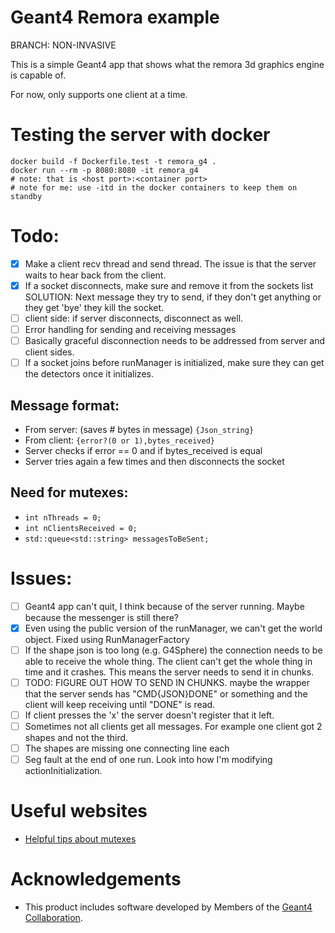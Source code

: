 # Geant4 Remora example

BRANCH: NON-INVASIVE

This is a simple Geant4 app that shows what the remora 3d graphics engine is capable of.

For now, only supports one client at a time.

# Testing the server with docker
```
docker build -f Dockerfile.test -t remora_g4 .
docker run --rm -p 8080:8080 -it remora_g4
# note: that is <host port>:<container port>
# note for me: use -itd in the docker containers to keep them on standby
```


# Todo:
- [x] Make a client recv thread and send thread. The issue is that the server waits to hear back from the client.
- [x] If a socket disconnects, make sure and remove it from the sockets list SOLUTION: Next message they try to send, if they don't get anything or they get 'bye' they kill the socket.
- [ ] client side: if server disconnects, disconnect as well. 
- [ ] Error handling for sending and receiving messages
- [ ] Basically graceful disconnection needs to be addressed from server and client sides.
- [ ] If a socket joins before runManager is initialized, make sure they can get the detectors once it initializes.

## Message format:
- From server: (saves # bytes in message) `{Json_string}`
- From client: `{error?(0 or 1),bytes_received}`
- Server checks if error == 0 and if bytes_received is equal
- Server tries again a few times and then disconnects the socket

## Need for mutexes:
- `int nThreads = 0;`
- `int nClientsReceived = 0;`
- `std::queue<std::string> messagesToBeSent;`

# Issues:
- [ ] Geant4 app can't quit, I think because of the server running. Maybe because the messenger is still there?
- [x] Even using the public version of the runManager, we can't get the world object. Fixed using RunManagerFactory
- [ ] If the shape json is too long (e.g. G4Sphere) the connection needs to be able to receive the whole thing. The client can't get the whole thing in time and it crashes. This means the server needs to send it in chunks.
- [ ] TODO: FIGURE OUT HOW TO SEND IN CHUNKS. maybe the wrapper that the server sends has "CMD{JSON}DONE" or something and the client will keep receiving until "DONE" is read. 
- [ ] If client presses the 'x' the server doesn't register that it left.
- [ ] Sometimes not all clients get all messages. For example one client got 2 shapes and not the third.
- [ ] The shapes are missing one connecting line each
- [ ] Seg fault at the end of one run. Look into how I'm modifying actionInitialization.

# Useful websites
- [Helpful tips about mutexes](https://stackoverflow.com/questions/4989451/mutex-example-tutorial)

# Acknowledgements
- This product includes software developed by Members of the [Geant4 Collaboration](http://cern.ch/geant4).
